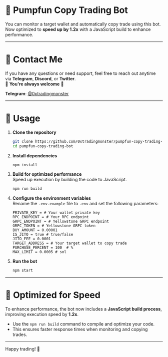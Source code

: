 # 🤖 **Pumpfun Copy Trading Bot**

You can monitor a target wallet and automatically copy trade using this bot. Now optimized to **speed up by 1.2x** with a JavaScript build to enhance performance.

---

# 💬 **Contact Me**

If you have any questions or need support, feel free to reach out anytime via **Telegram**, **Discord**, or **Twitter**.  
🌹 **You're always welcome** 🌹  

**Telegram**: [@0xtradingmonster](https://t.me/0xtradingmonster)

---

# 👀 **Usage**

1. **Clone the repository**

    ```bash
    git clone https://github.com/0xtradingmonster/pumpfun-copy-trading-bot.git
    cd pumpfun-copy-trading-bot
    ```

2. **Install dependencies**

    ```bash
    npm install
    ```

3. **Build for optimized performance**  
   Speed up execution by building the code to JavaScript.  

    ```bash
    npm run build
    ```

4. **Configure the environment variables**  
   Rename the `.env.example` file to `.env` and set the following parameters:

    ```plaintext
    PRIVATE_KEY = # Your wallet private key
    RPC_ENDPOINT = # Your RPC endpoint
    GRPC_ENDPOINT = # Yellowstone GRPC endpoint
    GRPC_TOKEN = # Yellowstone GRPC token
    BUY_AMOUNT = 0.00001
    IS_JITO = true # true/false
    JITO_FEE = 0.0001
    TARGET_ADDRESS = # Your target wallet to copy trade
    PURCHASE_PERCENT = 100  # %
    MAX_LIMIT = 0.0005 # sol
    ```

5. **Run the bot**  

    ```bash
    npm start
    ```

---

# 🚀 **Optimized for Speed**  

To enhance performance, the bot now includes a **JavaScript build process**, improving execution speed by **1.2x**.  

- Use the `npm run build` command to compile and optimize your code.  
- This ensures faster response times when monitoring and copying trades.

---

Happy trading! 🌟